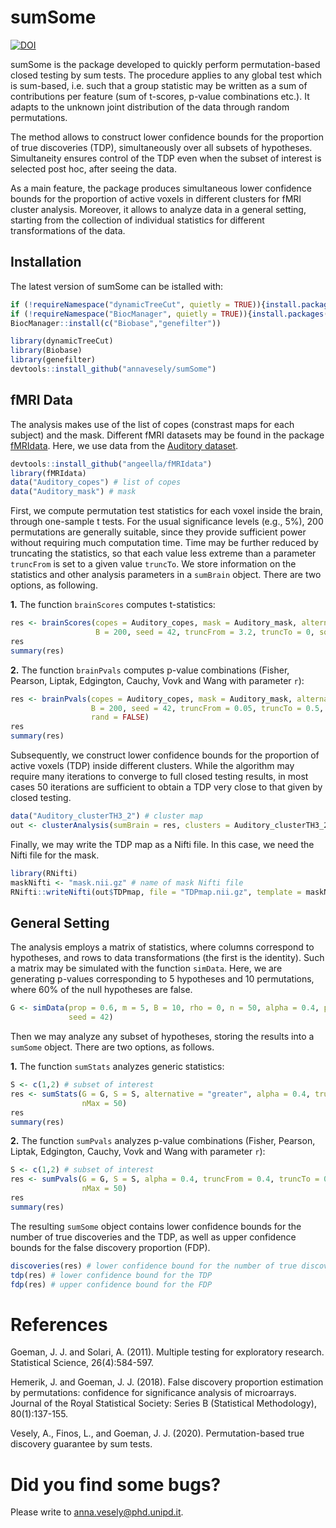 # sumSome
[![DOI](https://zenodo.org/badge/324800427.svg)](https://zenodo.org/badge/latestdoi/324800427)

sumSome is the package developed to quickly perform permutation-based closed testing by sum tests. The procedure applies to any global test which is sum-based, i.e. such that a group statistic may be written as a sum of contributions per feature (sum of t-scores, p-value combinations etc.). It adapts to the unknown joint distribution of the data through random permutations.

The method allows to construct lower confidence bounds for the proportion of true discoveries (TDP), simultaneously over all subsets of hypotheses. Simultaneity ensures control of the TDP even when the subset of interest is selected post hoc, after seeing the data.

As a main feature, the package produces simultaneous lower confidence bounds for the proportion of active voxels in different clusters for fMRI cluster analysis. Moreover, it allows to analyze data in a general setting, starting from the collection of individual statistics for different transformations of the data.


## Installation

The latest version of sumSome can be istalled with:

``` r
if (!requireNamespace("dynamicTreeCut", quietly = TRUE)){install.packages("dynamicTreeCut")}
if (!requireNamespace("BiocManager", quietly = TRUE)){install.packages("BiocManager")}
BiocManager::install(c("Biobase","genefilter"))

library(dynamicTreeCut)
library(Biobase)
library(genefilter)
devtools::install_github("annavesely/sumSome")
```


## fMRI Data
The analysis makes use of the list of copes (constrast maps for each subject) and the mask. Different fMRI datasets may be found in the package [fMRIdata](https://github.com/angeella/fMRIdata). Here, we use data from the [Auditory dataset](https://openneuro.org/datasets/ds000116/versions/00003).

``` r
devtools::install_github("angeella/fMRIdata")
library(fMRIdata)
data("Auditory_copes") # list of copes
data("Auditory_mask") # mask
```

First, we compute permutation test statistics for each voxel inside the brain, through one-sample t tests. For the usual significance levels (e.g., 5%), 200 permutations are generally suitable, since they provide sufficient power without requiring much computation time. Time may be further reduced by truncating the statistics, so that each value less extreme than a parameter ```truncFrom``` is set to a given value ```truncTo```. We store information on the statistics and other analysis parameters in a ```sumBrain``` object. There are two options, as following.

**1.** The function ```brainScores``` computes t-statistics:

``` r
res <- brainScores(copes = Auditory_copes, mask = Auditory_mask, alternative = "two.sided", alpha = 0.05,
                   B = 200, seed = 42, truncFrom = 3.2, truncTo = 0, squares = FALSE)
res
summary(res)
```

**2.** The function ```brainPvals``` computes p-value combinations (Fisher, Pearson, Liptak, Edgington, Cauchy, Vovk and Wang with parameter ```r```):

``` r
res <- brainPvals(copes = Auditory_copes, mask = Auditory_mask, alternative = "two.sided", alpha = 0.05,
                  B = 200, seed = 42, truncFrom = 0.05, truncTo = 0.5, type = "vovk.wang", r = 0,
                  rand = FALSE)
res
summary(res)
```

Subsequently, we construct lower confidence bounds for the proportion of active voxels (TDP) inside different clusters. While the algorithm may require many iterations to converge to full closed testing results, in most cases 50 iterations are sufficient to obtain a TDP very close to that given by closed testing.

``` r
data("Auditory_clusterTH3_2") # cluster map
out <- clusterAnalysis(sumBrain = res, clusters = Auditory_clusterTH3_2, nMax = 50, silent = FALSE)
```


Finally, we may write the TDP map as a Nifti file. In this case, we need the Nifti file for the mask.

``` r
library(RNifti)
maskNifti <- "mask.nii.gz" # name of mask Nifti file
RNifti::writeNifti(out$TDPmap, file = "TDPmap.nii.gz", template = maskNifti)
```


## General Setting
The analysis employs a matrix of statistics, where columns correspond to hypotheses, and rows to data transformations (the first is the identity). Such a matrix may be simulated with the function ```simData```. Here, we are generating p-values corresponding to 5 hypotheses and 10 permutations, where 60% of the null hypotheses are false.

``` r 
G <- simData(prop = 0.6, m = 5, B = 10, rho = 0, n = 50, alpha = 0.4, power = 0.8, pvalues = TRUE,
             seed = 42)
```

Then we may analyze any subset of hypotheses, storing the results into a ```sumSome``` object. There are two options, as follows.

**1.** The function ```sumStats``` analyzes generic statistics:

``` r
S <- c(1,2) # subset of interest
res <- sumStats(G = G, S = S, alternative = "greater", alpha = 0.4, truncFrom = 0.4, truncTo = 0.5,
                nMax = 50)
res
summary(res)
```

**2.** The function ```sumPvals``` analyzes p-value combinations (Fisher, Pearson, Liptak, Edgington, Cauchy, Vovk and Wang with parameter ```r```):

``` r
S <- c(1,2) # subset of interest
res <- sumPvals(G = G, S = S, alpha = 0.4, truncFrom = 0.4, truncTo = 0.5, type = "vovk.wang", r = 0,
                nMax = 50)
res
summary(res)
```

The resulting ```sumSome``` object contains lower confidence bounds for the number of true discoveries and the TDP, as well as upper confidence bounds for the false discovery proportion (FDP). 

``` r
discoveries(res) # lower confidence bound for the number of true discoveries
tdp(res) # lower confidence bound for the TDP
fdp(res) # upper confidence bound for the FDP
```

# References
Goeman, J. J. and Solari, A. (2011). Multiple testing for exploratory research. Statistical Science, 26(4):584-597.

Hemerik, J. and Goeman, J. J. (2018). False discovery proportion estimation by permutations: confidence for significance analysis of microarrays. Journal of the Royal Statistical Society: Series B (Statistical Methodology), 80(1):137-155.

Vesely, A., Finos, L., and Goeman, J. J. (2020). Permutation-based true discovery guarantee by sum tests.

# Did you find some bugs?

Please write to anna.vesely@phd.unipd.it.

